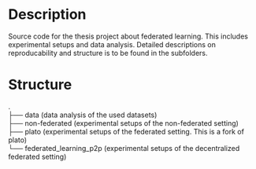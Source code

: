 # Description
Source code for the thesis project about federated learning. This includes experimental setups and data analysis. Detailed descriptions on reproducability and structure is to be found in the subfolders. 

# Structure
.  
├── data (data analysis of the used datasets)  
├── non-federated (experimental setups of the non-federated setting)  
├── plato (experimental setups of the federated setting. This is a fork of plato)  
└── federated_learning_p2p (experimental setups of the decentralized federated setting)  
